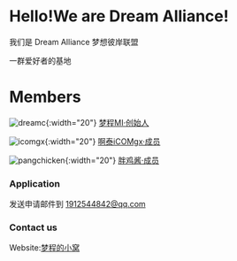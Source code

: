 # Hello!We are Dream Alliance!

我们是 Dream Alliance 梦想彼岸联盟

一群爱好者的基地

# Members

![dreamc](https://dream-alliance.gitee.io/img/members/dreamc.JPG){:width="20"} [梦程MI·创始人](https://www.dreamcstudio.cn/)

![icomgx](https://dream-alliance.gitee.io/img/members/icomgx.JPG){:width="20"} [啊泰iCOMgx·成员](https://icomgx.cn/)

![pangchicken](https://dream-alliance.gitee.io/img/members/pangchicken.JPG){:width="20"} [胖鸡酱·成员](https://panzhifei.xyz/)

### Application

发送申请邮件到 1912544842@qq.com

### Contact us

Website:[梦程的小窝](https://www.dreamcstudio.cn)


